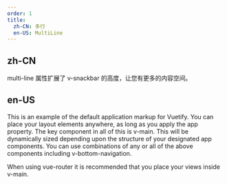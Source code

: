 ```yaml
---
order: 1
title:
  zh-CN: 多行
  en-US: MultiLine
---
```


## zh-CN

multi-line 属性扩展了 v-snackbar 的高度，让您有更多的内容空间。

## en-US

This is an example of the default application markup for Vuetify. You can place your layout elements anywhere, as long as you apply the app property. The key component in all of this is v-main. This will be dynamically sized depending upon the structure of your designated app components. You can use combinations of any or all of the above components including v-bottom-navigation.

When using vue-router it is recommended that you place your views inside v-main.

